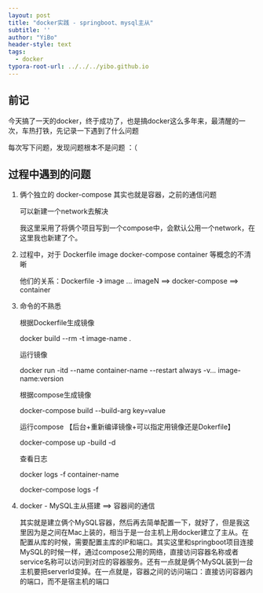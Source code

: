 ```yaml
---
layout: post
title: "docker实践 - springboot、mysql主从"
subtitle: ''
author: "YiBo"
header-style: text
tags:
  - docker
typora-root-url: ../../../yibo.github.io
---
```


## 前记

今天搞了一天的docker，终于成功了，也是搞docker这么多年来，最清醒的一次，车热打铁，先记录一下遇到了什么问题

每次写下问题，发现问题根本不是问题 ：（

## 过程中遇到的问题

1. 俩个独立的 docker-compose  其实也就是容器，之前的通信问题

   可以新建一个network去解决

   我这里采用了将俩个项目写到一个compose中，会默认公用一个network，在这里我也新建了个。

2. 过程中，对于 Dockerfile image docker-compose container 等概念的不清晰

   他们的关系：Dockerfile -》 image ... imageN ==> docker-compose ==> container

3. 命令的不熟悉

   根据Dockerfile生成镜像

   docker build --rm -t  image-name .

   运行镜像

   docker run -itd --name container-name --restart always  -v...   image-name:version

   根据compose生成镜像

   docker-compose build --build-arg key=value

   运行compose 【后台+重新编译镜像+可以指定用镜像还是Dokerfile】

   docker-compose up -build  -d 

   查看日志

   docker logs -f container-name

   docker-compose logs -f 

4. docker - MySQL主从搭建 ==> 容器间的通信

   其实就是建立俩个MySQL容器，然后再去简单配置一下，就好了，但是我这里因为是之间在Mac上装的，相当于是一台主机上用docker建立了主从。在配置从库的时候，需要配置主库的IP和端口。其实这里和springboot项目连接MySQL的时候一样，通过compose公用的网络，直接访问容器名称或者service名称可以访问到对应的容器服务。还有一点就是俩个MySQL装到一台主机要把serverId变掉。在一点就是，容器之间的访问端口：直接访问容器内的端口，而不是宿主机的端口

   



